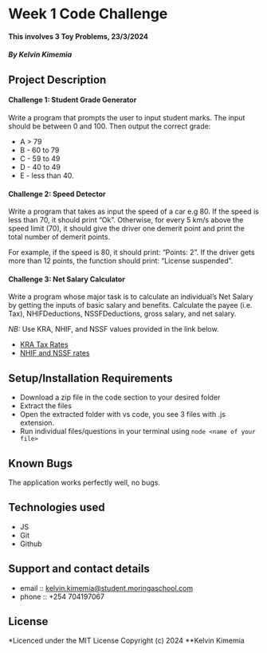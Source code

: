# Week 1 Code Challenge
#### This involves 3 Toy Problems, 23/3/2024
#### *By Kelvin Kimemia*
## Project Description
#### Challenge 1: Student Grade Generator

   Write a program that prompts the user to input student marks. The input should be between 0 and 100. Then output the correct grade:

   - A > 79
   - B - 60 to 79
   - C - 59 to 49
   - D - 40 to 49
   - E - less than 40.

#### Challenge 2: Speed Detector

   Write a program that takes as input the speed of a car e.g 80. If the speed is less than 70, it should print “Ok”. Otherwise, for every 5 km/s above the speed limit (70), it should give the driver one demerit point and print the total number of demerit points.

   For example, if the speed is 80, it should print: “Points: 2”. If the driver gets more than 12 points, the function should print: “License suspended”.

#### Challenge 3: Net Salary Calculator

   Write a program whose major task is to calculate an individual’s Net Salary by getting the inputs of basic salary and benefits. Calculate the payee (i.e. Tax), NHIFDeductions, NSSFDeductions, gross salary, and net salary.

   *NB:* Use KRA, NHIF, and NSSF values provided in the link below.

   - [KRA Tax Rates](https://www.kra.go.ke/en/individual/calculate-tax/calculating-tax/paye)
   - [NHIF and NSSF rates](https://www.aren.co.ke/payroll/taxrates.htm)

## Setup/Installation Requirements 

   - Download a zip file in the code section to your desired folder
   - Extract the files
   - Open the extracted folder with vs code, you see 3 files with .js extension.
   - Run individual files/questions in your terminal using `node <name of your file>`

## Known Bugs
   The application works perfectly well, no bugs.
## Technologies used
   - JS
   - Git
   - Github
## Support and contact details
   - email :: kelvin.kimemia@student.moringaschool.com
   - phone :: +254 704197067
## License
  *Licenced under the MIT License Copyright (c) 2024 **Kelvin Kimemia